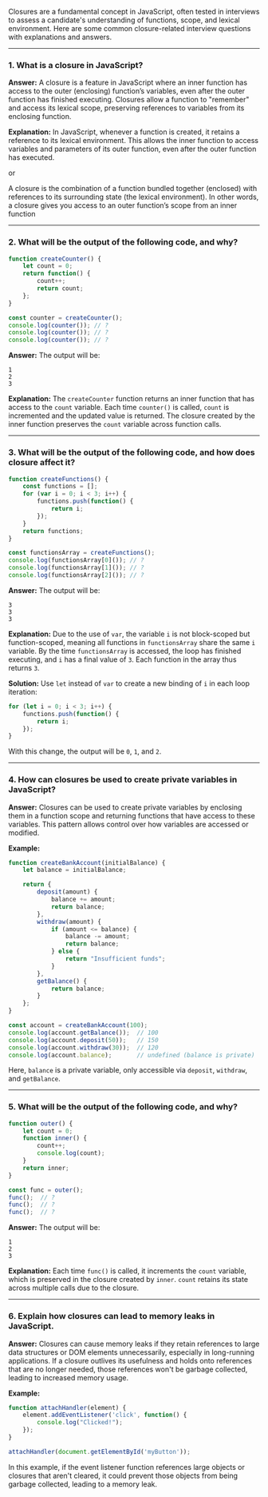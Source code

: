 Closures are a fundamental concept in JavaScript, often tested in interviews to assess a candidate's understanding of functions, scope, and lexical environment. Here are some common closure-related interview questions with explanations and answers.

---

### 1. **What is a closure in JavaScript?**

**Answer:**
A closure is a feature in JavaScript where an inner function has access to the outer (enclosing) function’s variables, even after the outer function has finished executing. Closures allow a function to "remember" and access its lexical scope, preserving references to variables from its enclosing function.

**Explanation:**
In JavaScript, whenever a function is created, it retains a reference to its lexical environment. This allows the inner function to access variables and parameters of its outer function, even after the outer function has executed.

or

A closure is the combination of a function bundled together (enclosed) with references to its surrounding state (the lexical environment). In other words, a closure gives you access to an outer function’s scope from an inner function

---

### 2. **What will be the output of the following code, and why?**

```javascript
function createCounter() {
    let count = 0;
    return function() {
        count++;
        return count;
    };
}

const counter = createCounter();
console.log(counter()); // ?
console.log(counter()); // ?
console.log(counter()); // ?
```

**Answer:**
The output will be:
```
1
2
3
```

**Explanation:**
The `createCounter` function returns an inner function that has access to the `count` variable. Each time `counter()` is called, `count` is incremented and the updated value is returned. The closure created by the inner function preserves the `count` variable across function calls.

---

### 3. **What will be the output of the following code, and how does closure affect it?**

```javascript
function createFunctions() {
    const functions = [];
    for (var i = 0; i < 3; i++) {
        functions.push(function() {
            return i;
        });
    }
    return functions;
}

const functionsArray = createFunctions();
console.log(functionsArray[0]()); // ?
console.log(functionsArray[1]()); // ?
console.log(functionsArray[2]()); // ?
```

**Answer:**
The output will be:
```
3
3
3
```

**Explanation:**
Due to the use of `var`, the variable `i` is not block-scoped but function-scoped, meaning all functions in `functionsArray` share the same `i` variable. By the time `functionsArray` is accessed, the loop has finished executing, and `i` has a final value of `3`. Each function in the array thus returns `3`.

**Solution:** Use `let` instead of `var` to create a new binding of `i` in each loop iteration:

```javascript
for (let i = 0; i < 3; i++) {
    functions.push(function() {
        return i;
    });
}
```

With this change, the output will be `0`, `1`, and `2`.

---

### 4. **How can closures be used to create private variables in JavaScript?**

**Answer:**
Closures can be used to create private variables by enclosing them in a function scope and returning functions that have access to these variables. This pattern allows control over how variables are accessed or modified.

**Example:**

```javascript
function createBankAccount(initialBalance) {
    let balance = initialBalance;

    return {
        deposit(amount) {
            balance += amount;
            return balance;
        },
        withdraw(amount) {
            if (amount <= balance) {
                balance -= amount;
                return balance;
            } else {
                return "Insufficient funds";
            }
        },
        getBalance() {
            return balance;
        }
    };
}

const account = createBankAccount(100);
console.log(account.getBalance());  // 100
console.log(account.deposit(50));   // 150
console.log(account.withdraw(30));  // 120
console.log(account.balance);       // undefined (balance is private)
```

Here, `balance` is a private variable, only accessible via `deposit`, `withdraw`, and `getBalance`.

---

### 5. **What will be the output of the following code, and why?**

```javascript
function outer() {
    let count = 0;
    function inner() {
        count++;
        console.log(count);
    }
    return inner;
}

const func = outer();
func();  // ?
func();  // ?
func();  // ?
```

**Answer:**
The output will be:
```
1
2
3
```

**Explanation:**
Each time `func()` is called, it increments the `count` variable, which is preserved in the closure created by `inner`. `count` retains its state across multiple calls due to the closure.

---

### 6. **Explain how closures can lead to memory leaks in JavaScript.**

**Answer:**
Closures can cause memory leaks if they retain references to large data structures or DOM elements unnecessarily, especially in long-running applications. If a closure outlives its usefulness and holds onto references that are no longer needed, those references won't be garbage collected, leading to increased memory usage.

**Example:**

```javascript
function attachHandler(element) {
    element.addEventListener('click', function() {
        console.log("Clicked!");
    });
}

attachHandler(document.getElementById('myButton'));
```

In this example, if the event listener function references large objects or closures that aren't cleared, it could prevent those objects from being garbage collected, leading to a memory leak.
